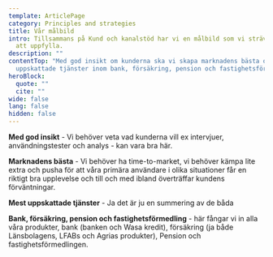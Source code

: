 ```yaml
---
template: ArticlePage
category: Principles and strategies
title: Vår målbild
intro: Tillsammans på Kund och kanalstöd har vi en målbild som vi strävar efter
  att uppfylla.
description: ""
contentTop: "Med god insikt om kunderna ska vi skapa marknadens bästa och mest
  uppskattade tjänster inom bank, försäkring, pension och fastighetsförmedling."
heroBlock:
  quote: ""
  cite: ""
wide: false
lang: false
hidden: false
---
```

**Med god insikt** - Vi behöver veta vad kunderna vill ex intervjuer, användningstester och analys - kan vara bra här.

**Marknadens bästa** - Vi behöver ha time-to-market, vi behöver kämpa lite extra och pusha för att våra primära användare i olika situationer får en riktigt bra upplevelse och till och med ibland överträffar kundens förväntningar.

**Mest uppskattade tjänster** - Ja det är ju en summering av de båda

**Bank, försäkring, pension och fastighetsförmedling** - här fångar vi in alla våra produkter, bank (banken och Wasa kredit), försäkring (ja både Länsbolagens, LFABs och Agrias produkter), Pension och fastighetsförmedlingen.